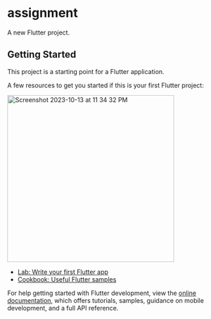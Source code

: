 # assignment

A new Flutter project.

## Getting Started

This project is a starting point for a Flutter application.

A few resources to get you started if this is your first Flutter project:

<img width="379" alt="Screenshot 2023-10-13 at 11 34 32 PM" src="https://github.com/shahad7464/app_devolpment/assets/95398692/aea8dc50-59c9-4a3e-a4ef-d30cd3eda840">

- [Lab: Write your first Flutter app](https://docs.flutter.dev/get-started/codelab)
- [Cookbook: Useful Flutter samples](https://docs.flutter.dev/cookbook)

For help getting started with Flutter development, view the
[online documentation](https://docs.flutter.dev/), which offers tutorials,
samples, guidance on mobile development, and a full API reference.
